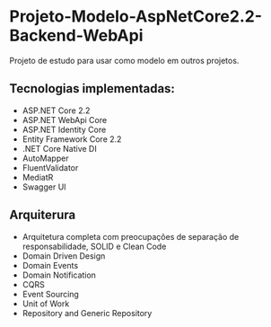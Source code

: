 # Projeto-Modelo-AspNetCore2.2-Backend-WebApi
Projeto de estudo para usar como modelo em outros projetos.

## Tecnologias implementadas:
* ASP.NET Core 2.2
* ASP.NET WebApi Core
* ASP.NET Identity Core
* Entity Framework Core 2.2
* .NET Core Native DI
* AutoMapper
* FluentValidator
* MediatR
* Swagger UI

## Arquiterura
* Arquitetura completa com preocupações de separação de responsabilidade, SOLID e Clean Code
* Domain Driven Design
* Domain Events
* Domain Notification
* CQRS
* Event Sourcing
* Unit of Work
* Repository and Generic Repository

